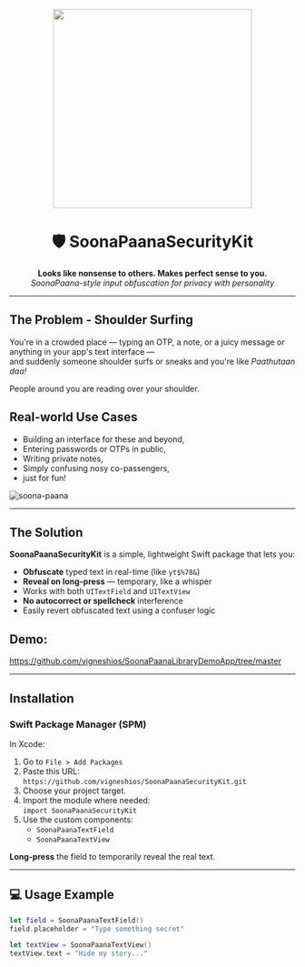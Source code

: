 <p align="center">
  <img src="https://github.com/user-attachments/assets/05128604-ff10-45c1-9495-33a96861f631" width="350" />
</p>

<h1 align="center">🛡️ SoonaPaanaSecurityKit</h1>

<p align="center">
  <strong>Looks like nonsense to others. Makes perfect sense to you.</strong><br/>
<em>SoonaPaana-style input obfuscation for privacy with personality</em>
</p>

---

##  The Problem - Shoulder Surfing

You're in a crowded place — typing an OTP, a note, or a juicy message or anything in your app's text interface  —  
and suddenly someone shoulder surfs or sneaks and you're like *Paathutaan daa!*  

People around you are reading over your shoulder.

## Real-world Use Cases
-  Building an interface for these and beyond,
-  Entering passwords or OTPs in public,
-  Writing private notes,
-  Simply confusing nosy co-passengers,
-  just for fun!


![soona-paana](https://github.com/user-attachments/assets/036cebf5-ea0f-409d-9b90-20a2516fbcd9)

---

##  The Solution

**SoonaPaanaSecurityKit** is a simple, lightweight Swift package that lets you:

-  **Obfuscate** typed text in real-time (like `yt$%78&`)
-  **Reveal on long-press** — temporary, like a whisper
-  Works with both `UITextField` and `UITextView`
-  **No autocorrect or spellcheck** interference
-  Easily revert obfuscated text using a confuser logic
## Demo:
https://github.com/vigneshios/SoonaPaanaLibraryDemoApp/tree/master

---

##  Installation

###  Swift Package Manager (SPM)

In Xcode:

1. Go to `File > Add Packages`
2. Paste this URL:  
   `https://github.com/vigneshios/SoonaPaanaSecurityKit.git`
3. Choose your project target.
4. Import the module where needed:  
   `import SoonaPaanaSecurityKit`
5. Use the custom components:  
   - `SoonaPaanaTextField`  
   - `SoonaPaanaTextView`

 **Long-press** the field to temporarily reveal the real text.

---

## 💻 Usage Example

```swift
let field = SoonaPaanaTextField()
field.placeholder = "Type something secret"

let textView = SoonaPaanaTextView()
textView.text = "Hide my story..."



